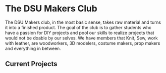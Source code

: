 # The DSU Makers Club
The DSU Makers club, in the most basic sense, takes raw material and turns it into a finished product.
The goal of the club is to gather students who have a passion for DIY projects and pool our skills to realize projects that would not be doable by our selves.
We have members that Knit, Sew, work with leather, are woodworkers, 3D modelers, costume makers, prop makers and everything in between.
## Current Projects